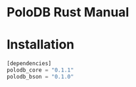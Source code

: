
# PoloDB Rust Manual

# Installation

```rust
[dependencies]
polodb_core = "0.1.1"
polodb_bson = "0.1.0"
```
